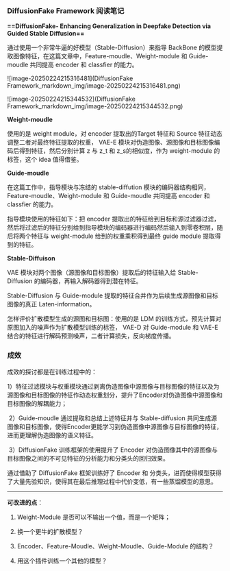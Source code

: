 ### DiffusionFake Framework 阅读笔记

**==DiffusionFake- Enhancing Generalization in Deepfake Detection via Guided Stable Diffusion==**

通过使用一个非常牛逼的好模型（Stable-Diffusion）来指导 BackBone 的模型提取图像特征，在这篇文章中，Feature-moudle、Weight-module 和 Guide-moudle 共同提高 encoder 和 classfier 的能力。

![image-20250224215316481](DiffusionFake Framework_markdown_img/image-20250224215316481.png)

![image-20250224215344532](DiffusionFake Framework_markdown_img/image-20250224215344532.png)

**Weight-moudle**

使用的是 weight module，对 encoder 提取出的Target 特征和 Source 特征动态调整二者对最终特征提取的权重， VAE-E 模块对伪造图像、源图像和目标图像编码后得到特征，然后分别计算 z 与 z_t 和 z_s的相似度，作为 weight-module 的标签，这个 idea 值得借鉴。

**Guide-moudle**

在这篇工作中，指导模块与冻结的 stable-diffution 模块的编码器结构相同，Feature-moudle、Weight-module 和 Guide-moudle 共同提高 encoder 和 classfier 的能力。

指导模块使用的特征如下：把 encoder 提取出的特征给到目标和源过滤器过滤，然后将过滤后的特征分别给到指导模块的编码器进行编码然后输入到零卷积层，随后将两个特征与 weight-module 给到的权重乘积得到最终 guide module 提取得到的特征。

**Stable-Diffuison**

VAE 模块对两个图像（源图像和目标图像）提取后的特征输入给 Stable-Diffusion 的编码器，再输入解码器得到潜在特征。

Stable-Diffusion 与 Guide-module 提取的特征合并作为后续生成源图像和目标图像的真正 Laten-information。

怎样评价扩散模型生成的源图和目标图：使用的是 LDM 的训练方式，预先计算对原图加入的噪声作为扩散模型训练的标签， VAE-D 对 Guide-module 和 VAE-E 结合的特征进行解码预测噪声，二者计算损失，反向梯度传播。

### 成效

成效的探讨都是在训练过程中的：

​	1）特征过滤模块与权重模块通过剥离伪造图像中源图像与目标图像的特征以及为源图像和目标图像的特征作动态权重划分，提升了Encoder对伪造图像中源图像和目标图像的解耦能力；

​	2）Guide-moudle 通过提取和总结上述特征并与 Stable-diffusion 共同生成源图像和目标图像，使得Encoder更能学习到伪造图像中源图像与目标图像的特征，进而更理解伪造图像的语义特征。

​	3）DiffusionFake 训练框架的使用提升了 Encoder 对伪造图像其中的源图像与目标图像之间的不可见特征的分析能力和分类头的回归效果。

通过借助了 DiffusionFake 框架训练好了 Encoder 和 分类头，进而使得模型获得了大量先验知识，使得其在最后推理过程中代价变低，有一些蒸馏模型的意思。

---

**可改进的点**：

1. Weight-Module 是否可以不输出一个值，而是一个矩阵；

2. 换一个更牛的扩散模型？

3. Encoder、Feature-Moudle、Weight-Moudle、Guide-Module 的结构？

4. 用这个插件训练一个其他的模型？